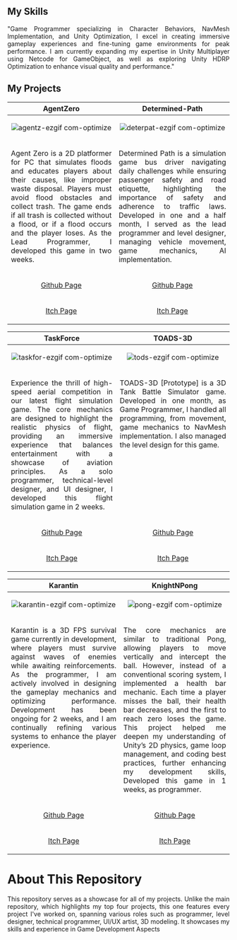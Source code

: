 <h2>My Skills</h2>
<p align="justify">"Game Programmer specializing in Character Behaviors, NavMesh Implementation, and Unity Optimization, I excel in creating immersive gameplay experiences and fine-tuning game environments for peak performance. I am currently expanding my expertise in Unity Multiplayer using Netcode for GameObject, as well as exploring Unity HDRP Optimization to enhance visual quality and performance."</p>
  
<h2>My Projects</h2> 

<!-- ============================================= --><!-- ============================================= --><!-- ============================================= --><!-- ============================================= --><!-- ============================================= --><!-- ============================================= --><!-- ============================================= --><!-- ============================================= --><!-- ============================================= --><!-- ============================================= -->
<table>
  <thead>
    <tr>
      <th width="500px" align="center">AgentZero</th>
      <th width="500px" align="center">Determined-Path</th>
    </tr>
  </thead>
  <tbody>
  <tr width="500px" align="center">
  <td>

![agentz-ezgif com-optimize](https://github.com/user-attachments/assets/8583c9e2-dbbf-44c4-8d22-0a0b1ead0f9f)


  </td>
  <td>

![deterpat-ezgif com-optimize](https://github.com/user-attachments/assets/b3bcc12a-8e54-4389-97a6-7c57c8146777)


  </td>
  </tr>
  <tr width="500px">
  <td valign="text-top">
<p align="justify">Agent Zero is a 2D platformer for PC that simulates floods and educates players about their causes, like improper waste disposal. Players must avoid flood obstacles and collect trash. The game ends if all trash is collected without a flood, or if a flood occurs and the player loses. As the Lead Programmer, I developed this game in two weeks.</p>
  </td>
  <td valign="text-top">
<p align="justify">Determined Path is a simulation game bus driver navigating daily challenges while ensuring passenger safety and road etiquette, highlighting the importance of safety and adherence to traffic laws. Developed in one and a half month, I served as the lead programmer and level designer, managing vehicle movement, game mechanics, AI implementation.</p>
  </td>
  </tr>

  <tr width="500px" align="center">
  <td valign="text-top">
<p width="500px" align="center"><a href="https://github.com/TottAditS/AgentZero">Github Page</p>
  </td>
  <td valign="text-top">
<p width="500px" align="center"><a href="https://github.com/TottAditS/Determined-Path">Github Page</p>
  </td>
  </tr>

  <tr width="500px" align="center">
  <td valign="text-top">
<p width="500px" align="center"><a href="https://tottadits.itch.io/agent-zero">Itch Page</p>
  </td>
  <td valign="text-top">
<p width="500px" align="center"><a href="https://juan-xavier.itch.io/determined-path">Itch Page</p>
  </td>
  </tr>
  

  </tbody>
</table>
<!-- ============================================= --><!-- ============================================= --><!-- ============================================= --><!-- ============================================= --><!-- ============================================= --><!-- ============================================= --><!-- ============================================= --><!-- ============================================= --><!-- ============================================= --><!-- ============================================= --><!-- ============================================= --><!-- ============================================= --><!-- ============================================= -->
<table>
  <thead>
    <tr>
      <th width="500px" align="center">TaskForce</th>
      <th width="500px" align="center">TOADS-3D</th>
    </tr>
  </thead>
  <tbody>
  <tr width="500px" align="center">
  <td>

![taskfor-ezgif com-optimize](https://github.com/user-attachments/assets/9e7985af-a993-42e9-8162-adb7c0333271)


  </td>
  <td>

![tods-ezgif com-optimize](https://github.com/user-attachments/assets/22f1d2ea-01ae-4308-b7bd-c627f6ef7120)


  </td>
  </tr>
  <tr width="500px">
  <td valign="text-top">
<p align="justify">Experience the thrill of high-speed aerial competition in our latest flight simulation game. The core mechanics are designed to highlight the realistic physics of flight, providing an immersive experience that balances entertainment with a showcase of aviation principles. As a solo programmer, technical-level designer, and UI designer, I developed this flight simulation game in 2 weeks.</p>
  </td>
  <td valign="text-top">
<p align="justify">TOADS-3D [Prototype] is a 3D Tank Battle Simulator game. Developed in one month, as Game Programmer, I handled all programming, from movement, game mechanics to NavMesh implementation. I also managed the level design for this game.</p>
  </td>
  </tr>

  <tr width="500px" align="center">
  <td valign="text-top">
<p width="500px" align="center"><a href="https://github.com/TottAditS/TaskForce">Github Page</p>
  </td>
  <td valign="text-top">
<p width="500px" align="center"><a href="https://github.com/TottAditS/TOADS-3D">Github Page</p>
  </td>
  </tr>
 
  <tr width="500px" align="center">
  <td valign="text-top">
<p width="500px" align="center"><a href="https://tottadits.itch.io/taskforce">Itch Page</p>
  </td>
  <td valign="text-top">
<p width="500px" align="center"><a href="https://tottadits.itch.io/toads">Itch Page</p>
  </td>
  </tr>

  </tbody>
</table>
<!-- ============================================= --><!-- ============================================= --><!-- ============================================= --><!-- ============================================= --><!-- ============================================= --><!-- ============================================= --><!-- ============================================= --><!-- ============================================= --><!-- ============================================= --><!-- ============================================= --><!-- ============================================= --><!-- ============================================= --><!-- ============================================= -->
<table>
  <thead>
    <tr>
      <th width="500px" align="center">Karantin</th>
      <th width="500px" align="center">KnightNPong</th>
    </tr>
  </thead>
  <tbody>
  <tr width="500px" align="center">
  <td>

![karantin-ezgif com-optimize](https://github.com/user-attachments/assets/750988af-f0ab-45d8-9bb9-a350881329eb)

  </td>
  <td>

![pong-ezgif com-optimize](https://github.com/user-attachments/assets/3eac42d4-176a-46b8-b891-23f68e6e7367)

  </td>
  </tr>
  <tr width="500px">
  <td valign="text-top">
<p align="justify">Karantin is a 3D FPS survival game currently in development, where players must survive against waves of enemies while awaiting reinforcements. As the programmer, I am actively involved in designing the gameplay mechanics and optimizing performance. Development has been ongoing for 2 weeks, and I am continually refining various systems to enhance the player experience.</p>
  </td>
  <td valign="text-top">
<p align="justify">The core mechanics are similar to traditional Pong, allowing players to move vertically and intercept the ball. However, instead of a conventional scoring system, I implemented a health bar mechanic. Each time a player misses the ball, their health bar decreases, and the first to reach zero loses the game. This project helped me deepen my understanding of Unity’s 2D physics, game loop management, and coding best practices, further enhancing my development skills, Developed this game in 1 weeks, as programmer.</p>
  </td>
  </tr>

  <tr width="500px" align="center">
  <td valign="text-top">
<p width="500px" align="center"><a href="https://github.com/TottAditS/Karantin">Github Page</p>
  </td>
  <td valign="text-top">
<p width="500px" align="center"><a href="https://github.com/TottAditS/KnightsNPongs">Github Page</p>
  </td>
  </tr>
 
  <tr width="500px" align="center">
  <td valign="text-top">
<p width="500px" align="center"><a href="https://tottadits.itch.io/karantin">Itch Page</p>
  </td>
  <td valign="text-top">
<p width="500px" align="center"><a href="https://tottadits.itch.io/knightnpong">Itch Page</p>
  </td>
  </tr>

  </tbody>
</table>
<!-- ============================================= --><!-- ============================================= --><!-- ============================================= --><!-- ============================================= --><!-- ============================================= --><!-- ============================================= --><!-- ============================================= --><!-- ============================================= --><!-- ============================================= --><!-- ============================================= --><!-- ============================================= --><!-- ============================================= --><!-- ============================================= -->

# About This Repository
<p align="justify">This repository serves as a showcase for all of my projects. Unlike the main repository, which highlights my top four projects, this one features every project I've worked on, spanning various roles such as programmer, level designer, technical programmer, UI/UX artist, 3D modeling. It showcases my skills and experience in Game Development Aspects</p>


<!-- ============================================= --><!-- ============================================= --><!-- ============================================= --><!-- ============================================= --><!-- ============================================= --><!-- ============================================= --><!-- ============================================= --><!-- ============================================= --><!-- ============================================= --><!-- ============================================= --><!-- ============================================= --><!-- ============================================= --><!-- ============================================= -->
